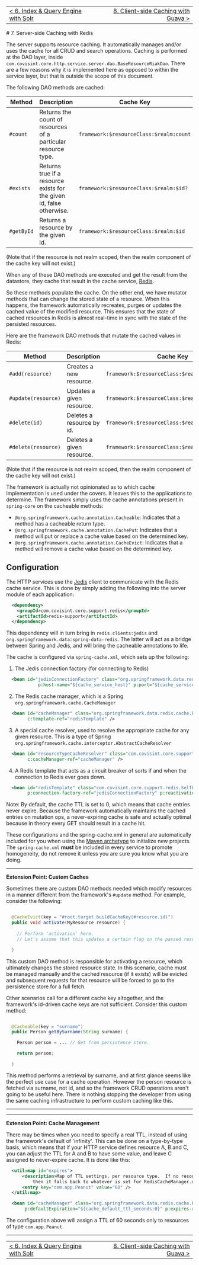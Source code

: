 <table>
  <tr>
    <td><a href="solr">&lt; 6. Index & Query Engine with Solr</a></td>
    <td align="right"><a href="guava">8. Client-side Caching with Guava &gt;</a></td>
  </tr>
</table>
# 7. Server-side Caching with Redis

The server supports resource caching.  It automatically manages and/or uses the cache for all CRUD and search operations.  Caching is performed at the DAO layer, inside ```com.covisint.core.http.service.server.dao.BaseResourceRiakDao```.  There are a few reasons why it is implemented here as opposed to within the service layer, but that is outside the scope of this document.

The following DAO methods are cached:

| Method     | Description | Cache Key | Example |
| ---------- | ----------- | --------- | ------- |
| ```#count```    | Returns the count of resources of a particular resource type. | ```framework:$resourceClass:$realm:count``` | ```framework:com.app.Thing:ABC:count``` |
| ```#exists```   | Returns true if a resource exists for the given id, false otherwise. | ```framework:$resourceClass:$realm:$id?``` | ```framework:com.app.Thing:ABC:123?``` |
| ```#getById```  | Returns a resource by the given id. | ```framework:$resourceClass:$realm:$id``` | ```framework:com.app.Thing:ABC:123``` |

(Note that if the resource is not realm scoped, then the realm component of the cache key will not exist.)

When any of these DAO methods are executed and get the result from the datastore, they cache that result in the cache service, [Redis](http://redis.io/).

So these methods populate the cache.  On the other end, we have mutator methods that can change the stored state of a resource.  When this happens, the framework automatically recreates, purges or updates the cached value of the modified resource.  This ensures that the state of cached resources in Redis is almost real-time in sync with the state of the persisted resources.

Here are the framework DAO methods that mutate the cached values in Redis:

| Method     | Description | Cache Key |
| ---------- | ----------- | --------- |
| ```#add(resource)```    | Creates a new resource. | ```framework:$resourceClass:$realm:$resource.id``` |
| ```#update(resource)```   | Updates a given resource. | ```framework:$resourceClass:$realm:$resource.id``` |
| ```#delete(id)```  | Deletes a resource by id. | ```framework:$resourceClass:$realm:$id``` |
| ```#delete(resource)```  | Deletes a given resource. | ```framework:$resourceClass:$realm:$resource.id``` |

(Note that if the resource is not realm scoped, then the realm component of the cache key will not exist.)

The framework is actually not opinionated as to which cache implementation is used under the covers.  It leaves this to the applications to determine.  The framework simply uses the cache annotations present in ```spring-core``` on the cacheable methods:

*  ```@org.springframework.cache.annotation.Cacheable```: Indicates that a method has a cacheable return type.
*  ```@org.springframework.cache.annotation.CachePut```: Indicates that a method will put or replace a cache value based on the determined key.
*  ```@org.springframework.cache.annotation.CacheEvict```: Indicates that a method will remove a cache value based on the determined key.

## Configuration

The HTTP services use the [Jedis](https://github.com/xetorthio/jedis) client to communicate with the Redis cache service.  This is done by simply adding the following into the server module of each application:

```xml
  <dependency>
    <groupId>com.covisint.core.support.redis</groupId>
    <artifactId>redis-support</artifactId>
  </dependency>
```

This dependency will in turn bring in ```redis.clients:jedis``` and ```org.springframework.data:spring-data-redis```.  The latter will act as a bridge between Spring and Jedis, and will bring the cacheable annotations to life.

The cache is configured via ```spring-cache.xml```, which sets up the following:

1. The Jedis connection factory (for connecting to Redis)

```xml
  <bean id="jedisConnectionFactory" class="org.springframework.data.redis.connection.jedis.JedisConnectionFactory"
            p:host-name="${cache_service_host}" p:port="${cache_service_port:6379}" />
```

2. The Redis cache manager, which is a Spring ```org.springframework.cache.CacheManager```

```xml
  <bean id="cacheManager" class="org.springframework.data.redis.cache.RedisCacheManager" 
        c:template-ref="redisTemplate" />
```

3. A special cache resolver, used to resolve the appropriate cache for any given resource.  This is a type of Spring ```org.springframework.cache.interceptor.AbstractCacheResolver```

```xml
  <bean id="resourceTypeCacheResolver" class="com.covisint.core.support.redis.ResourceTypeCacheResolver" 
        c:cacheManager-ref="cacheManager" />
```

4. A Redis template that acts as a circuit breaker of sorts if and when the connection to Redis ever goes down.

```xml
  <bean id="redisTemplate" class="com.covisint.core.support.redis.SelfHealingRedisTemplate"
        p:connection-factory-ref="jedisConnectionFactory" p:reactivationDelayMillis="3000" />
```

Note: By default, the cache TTL is set to 0, which means that cache entries never expire.  Because the framework automatically maintains the cached entries on mutation ops, a never-expiring cache is safe and actually optimal because in theory every GET should result in a cache hit. 

These configurations and the spring-cache.xml in general are automatically included for you when using the [Maven archetype](quickstart) to initialize new projects.  The ```spring-cache.xml``` __must__ be included in every service to promote homogeneity, do not remove it unless you are sure you know what you are doing.

***
__Extension Point: Custom Caches__

Sometimes there are custom DAO methods needed which modify resources in a manner different from the framework's ```#update``` method.  For example, consider the following:

```java

  @CacheEvict(key = "#root.target.buildCacheKey(#resource.id)")
  public void activate(MyResource resource) {
    
    // Perform 'activation' here.  
    // Let's assume that this updates a certain flag on the passed resource.

  }
```

This custom DAO method is responsible for activating a resource, which ultimately changes the stored resource state.  In this scenario, cache must be managed manually and the cached resource (if it exists) will be evicted and subsequent requests for that resource will be forced to go to the persistence store for a full fetch.

Other scenarios call for a different cache key altogether, and the framework's id-driven cache keys are not sufficient.  Consider this custom method:

```java

  @Cacheable(key = "surname")
  public Person getBySurname(String surname) {

    Person person = ... // Get from persistence store.

    return person;

  }

```

This method performs a retrieval by surname, and at first glance seems like the perfect use case for a cache operation.  However the person resource is fetched via surname, not id, and so the framework CRUD operations aren't going to be useful here.  There is nothing stopping the developer from using the same caching infrastructure to perform custom caching like this.

***

***
__Extension Point: Cache Management__

There may be times when you need to specify a real TTL, instead of using the framework's default of 'infinity'.  This can be done on a type-by-type basis, which means that if your HTTP service defines resource A, B and C, you can adjust the TTL for A and B to have some value, and leave C assigned to never-expire cache.  It is done like this:

```xml
  <util:map id="expires">
      <description>Map of TTL settings, per resource type.  If no resource-level setting is specified, 
          then it falls back to whatever is set for RedisCacheManager.defaultExpiration</description>
      <entry key="com.app.Peanut" value="60" />
  </util:map>

  <bean id="cacheManager" class="org.springframework.data.redis.cache.RedisCacheManager" c:template-ref="redisTemplate"
       p:defaultExpiration="${cache_default_ttl_seconds:0}" p:expires-ref="expires" />
```

The configuration above will assign a TTL of 60 seconds only to resources of type ```com.app.Peanut```.

***

<table>
  <tr>
    <td><a href="solr">&lt; 6. Index & Query Engine with Solr</a></td>
    <td align="right"><a href="guava">8. Client-side Caching with Guava &gt;</a></td>
  </tr>
</table>